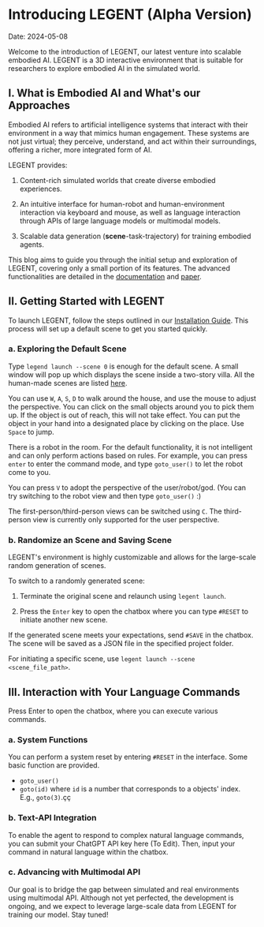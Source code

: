 # Introducing LEGENT (Alpha Version)

Date: 2024-05-08

Welcome to the introduction of LEGENT, our latest venture into scalable embodied AI. LEGENT is a 3D interactive environment that is suitable for researchers to explore embodied AI in the simulated world. 

## I. What is Embodied AI and What's our Approaches

Embodied AI refers to artificial intelligence systems that interact with their environment in a way that mimics human engagement. These systems are not just virtual; they perceive, understand, and act within their surroundings, offering a richer, more integrated form of AI.

LEGENT provides:

1. Content-rich simulated worlds that create diverse embodied experiences.

2. An intuitive interface for human-robot and human-environment interaction via keyboard and mouse, as well as language interaction through APIs of large language models or multimodal models.

3. Scalable data generation (**scene**-task-trajectory) for training embodied agents.


This blog aims to guide you through the initial setup and exploration of LEGENT, covering only a small portion of its features. The advanced functionalities are detailed in the [documentation](/documentation/getting_started/introduction/) and [paper](https://arxiv.org/pdf/2404.18243).

## II. Getting Started with LEGENT

To launch LEGENT, follow the steps outlined in our [Installation Guide](/documentation/getting_started/installation). This process will set up a default scene to get you started quickly.

### a. Exploring the Default Scene

Type ```legend launch --scene 0``` is enough for the default scene. A small window will pop up which displays the scene inside a two-story villa. All the human-made scenes are listed [here](https://github.com/thunlp/LEGENT/blob/main/scene_index.jsonl). 

You can use ```W```, ```A```, ```S```, ```D``` to walk around the house, and use the mouse to adjust the perspective. You can click on the small objects around you to pick them up. If the object is out of reach, this will not take effect. You can put the object in your hand into a designated place by clicking on the place. Use ```Space``` to jump.

There is a robot in the room. For the default functionality, it is not intelligent and can only perform actions based on rules. For example, you can press ```enter``` to enter the command mode, and type ```goto_user()``` to let the robot come to you.

You can press `V` to adopt the perspective of the user/robot/god. (You can try switching to the robot view and then type ```goto_user()``` :)

The first-person/third-person views can be switched using `C`. The third-person view is currently only supported for the user perspective.


### b. Randomize an Scene and Saving Scene

LEGENT's environment is highly customizable and allows for the large-scale random generation of scenes. 

To switch to a randomly generated scene:

1. Terminate the original scene and relaunch using `legent launch`.

2. Press the `Enter` key to open the chatbox where you can type `#RESET` to initiate another new scene.

If the generated scene meets your expectations, send ```#SAVE``` in the chatbox.
The scene will be saved as a JSON file in the specified project folder.

For initiating a specific scene, use `legent launch --scene <scene_file_path>`.

## III. Interaction with Your Language Commands
Press Enter to open the chatbox, where you can execute various commands.

### a. System Functions
You can perform a system reset by entering `#RESET` in the interface.
Some basic function are provided.

- `goto_user()`
- `goto(id)` where `id` is a number that corresponds to a objects' index. E.g., `goto(3)`.çç

### b. Text-API Integration

To enable the agent to respond to complex natural language commands, you can submit your ChatGPT API key here (To Edit). Then, input your command in natural language within the chatbox.

### c. Advancing with Multimodal API
Our goal is to bridge the gap between simulated and real environments using multimodal API. Although not yet perfected, the development is ongoing, and we expect to leverage large-scale data from LEGENT for training our model. Stay tuned!

